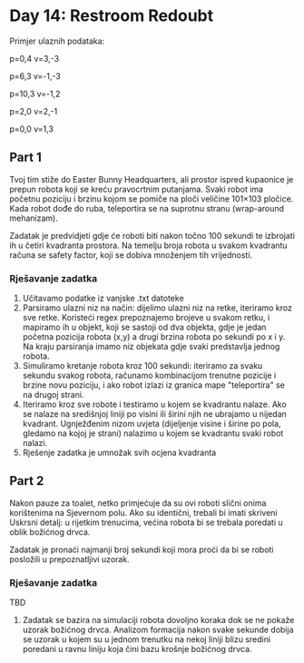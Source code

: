 # Day 14: Restroom Redoubt 


Primjer ulaznih podataka:

p=0,4 v=3,-3

p=6,3 v=-1,-3

p=10,3 v=-1,2

p=2,0 v=2,-1

p=0,0 v=1,3

## Part 1

Tvoj tim stiže do Easter Bunny Headquarters, ali prostor ispred kupaonice je prepun robota koji se kreću pravocrtnim putanjama. Svaki robot ima početnu poziciju i brzinu kojom se pomiče na ploči veličine 101×103 pločice. Kada robot dođe do ruba, teleportira se na suprotnu stranu (wrap-around mehanizam).

Zadatak je predvidjeti gdje će roboti biti nakon točno 100 sekundi te izbrojati ih u četiri kvadranta prostora. Na temelju broja robota u svakom kvadrantu računa se safety factor, koji se dobiva množenjem tih vrijednosti.

### Rješavanje zadatka

1. Učitavamo podatke iz vanjske .txt datoteke
2. Parsiramo ulazni niz na način: dijelimo ulazni niz na retke, iteriramo kroz sve retke. Koristeći regex prepoznajemo brojeve u svakom retku, i mapiramo ih u objekt, koji se sastoji od dva objekta, gdje je jedan početna pozicija robota (x,y) a drugi brzina robota po sekundi po x i y. Na kraju parsiranja imamo niz objekata gdje svaki predstavlja jednog robota.
3. Simuliramo kretanje robota kroz 100 sekundi: iteriramo za svaku sekundu svakog robota, računamo kombinacijom trenutne pozicije i brzine novu poziciju, i ako robot izlazi iz granica mape "teleportira" se na drugoj strani.
4. Iteriramo kroz sve robote i testiramo u kojem se kvadrantu nalaze. Ako se nalaze na središnjoj liniji po visini ili širini njih ne ubrajamo u nijedan kvadrant. Ugnježđenim nizom uvjeta (dijeljenje visine i širine po pola, gledamo na kojoj je strani) nalazimo u kojem se kvadrantu svaki robot nalazi.
5. Rješenje zadatka je umnožak svih ocjena kvadranta

## Part 2

Nakon pauze za toalet, netko primjećuje da su ovi roboti slični onima korištenima na Sjevernom polu. Ako su identični, trebali bi imati skriveni Uskrsni detalj: u rijetkim trenucima, većina robota bi se trebala poredati u oblik božićnog drvca.

Zadatak je pronaći najmanji broj sekundi koji mora proći da bi se roboti posložili u prepoznatljivi uzorak.

### Rješavanje zadatka

TBD

1. Zadatak se bazira na simulaciji robota dovoljno koraka dok se ne pokaže uzorak božićnog drvca. Analizom formacija nakon svake sekunde dobija se uzorak u kojem su u jednom trenutku na nekoj liniji blizu sredini poredani u ravnu liniju koja čini bazu krošnje božićnog drvca.
